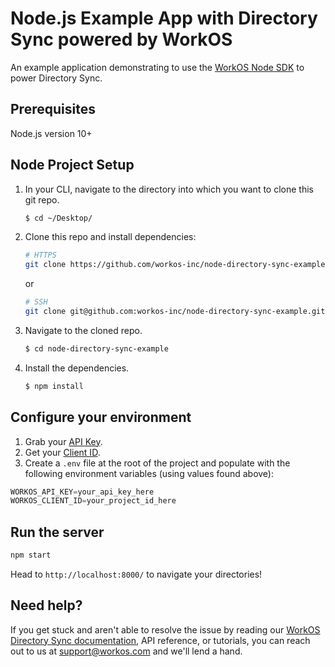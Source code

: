 # Node.js Example App with Directory Sync powered by WorkOS

An example application demonstrating to use the [WorkOS Node SDK](https://github.com/workos-inc/workos-node) to power Directory Sync. 

## Prerequisites

Node.js version 10+

## Node Project Setup

1. In your CLI, navigate to the directory into which you want to clone this git repo.
   ```bash
   $ cd ~/Desktop/
   ```

2. Clone this repo and install dependencies:
    ```bash
    # HTTPS
    git clone https://github.com/workos-inc/node-directory-sync-example.git
    ```
    or

    ```bash
    # SSH
    git clone git@github.com:workos-inc/node-directory-sync-example.git
    ```

3. Navigate to the cloned repo. 
   ```bash
   $ cd node-directory-sync-example
   ```

4. Install the dependencies. 
    ```bash
    $ npm install
    ```


## Configure your environment

1. Grab your [API Key](https://dashboard.workos.com/api-keys).
2. Get your [Client ID](https://dashboard.workos.com/sso/configuration).
3. Create a `.env` file at the root of the project and populate with the
following environment variables (using values found above):

```typescript
WORKOS_API_KEY=your_api_key_here
WORKOS_CLIENT_ID=your_project_id_here
```

## Run the server

```sh
npm start
```

Head to `http://localhost:8000/` to navigate your directories!


## Need help?

If you get stuck and aren't able to resolve the issue by reading our [WorkOS Directory Sync documentation](https://workos.com/docs/directory-sync/guide), API reference, or tutorials, you can reach out to us at support@workos.com and we'll lend a hand.
